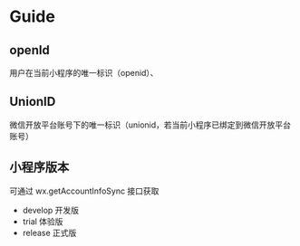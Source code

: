 # Guide

## openId
用户在当前小程序的唯一标识（openid）、

## UnionID
微信开放平台账号下的唯一标识（unionid，若当前小程序已绑定到微信开放平台账号）

## 小程序版本
可通过 wx.getAccountInfoSync 接口获取
- develop	开发版
- trial	体验版
- release	正式版